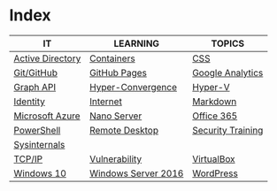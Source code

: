 # Index

|IT|LEARNING|TOPICS|
|----|---|---|
|[Active Directory](ms-windows#active-directory)|[Containers](coding)|[CSS](web-pages)|
|[Git/GitHub](coding)|[GitHub Pages](web-pages)|[Google Analytics](web-pages)||
|[Graph API](coding)|[Hyper-Convergence](infrastructure)|[Hyper-V](ms-windows)|
|[Identity](security)|[Internet](cloud)|[Markdown](web-pages)|
|[Microsoft Azure](cloud)|[Nano Server](ms-windows#nano-server)|[Office 365](cloud#office-365)|
|[PowerShell](coding)|[Remote Desktop](ms-windows#remote-desktop)|[Security Training](security)|
[Sysinternals](ms-windows)|||
[TCP/IP](networking)|[Vulnerability](security)|[VirtualBox](Linux)|
|[Windows 10](ms-windows)|[Windows Server 2016](ms-windows#windows-server-2016)|[WordPress](web-pages#wordpress)|


	



    

